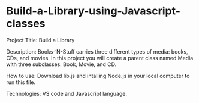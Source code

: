 # Build-a-Library-using-Javascript-classes
Project Title: Build a Library

Description: Books-‘N-Stuff carries three different types of media: books, CDs, and movies. In this project you will create a parent class named Media with three subclasses: Book, Movie, and CD. 

How to use: Download lib.js and intalling Node.js in your local computer to run this file. 

 Technologies: VS code and Javascript language.



 
